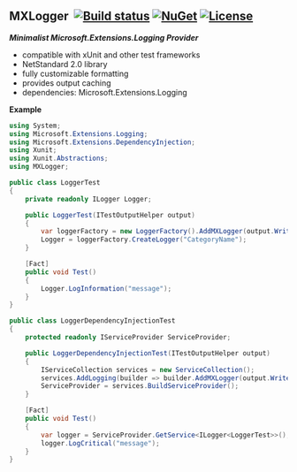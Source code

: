 ## MXLogger&nbsp;&nbsp;[![Build status](https://ci.appveyor.com/api/projects/status/e51gaj9271kvpwhc?svg=true)](https://ci.appveyor.com/project/dshe/mxlogger) [![NuGet](https://img.shields.io/nuget/vpre/MXLogger.svg)](https://www.nuget.org/packages/MXLogger/) [![License](https://img.shields.io/badge/license-Apache%202.0-7755BB.svg)](https://opensource.org/licenses/Apache-2.0)

***Minimalist Microsoft.Extensions.Logging Provider***
- compatible with xUnit and other test frameworks
- NetStandard 2.0 library
- fully customizable formatting
- provides output caching
- dependencies: Microsoft.Extensions.Logging

**Example**

```csharp
using System;
using Microsoft.Extensions.Logging;
using Microsoft.Extensions.DependencyInjection;
using Xunit;
using Xunit.Abstractions;
using MXLogger;

public class LoggerTest
{
    private readonly ILogger Logger;

    public LoggerTest(ITestOutputHelper output)
    {
        var loggerFactory = new LoggerFactory().AddMXLogger(output.WriteLine);
        Logger = loggerFactory.CreateLogger("CategoryName");
    }

    [Fact]
    public void Test()
    {
        Logger.LogInformation("message");
    }
}

public class LoggerDependencyInjectionTest
{
    protected readonly IServiceProvider ServiceProvider;

    public LoggerDependencyInjectionTest(ITestOutputHelper output)
    {
        IServiceCollection services = new ServiceCollection();
        services.AddLogging(builder => builder.AddMXLogger(output.WriteLine));
        ServiceProvider = services.BuildServiceProvider();
    }

    [Fact]
    public void Test()
    {
        var logger = ServiceProvider.GetService<ILogger<LoggerTest>>();
        logger.LogCritical("message");
    }
}
```

